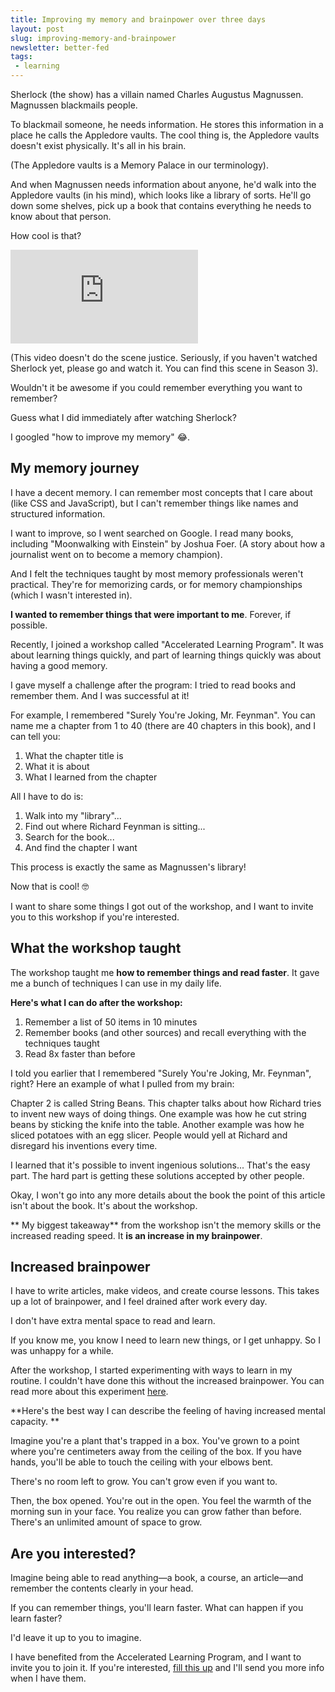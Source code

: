 ```yaml
---
title: Improving my memory and brainpower over three days
layout: post
slug: improving-memory-and-brainpower
newsletter: better-fed
tags:
 - learning
---
```


Sherlock (the show) has a villain named Charles Augustus Magnussen. Magnussen blackmails people.

To blackmail someone, he needs information. He stores this information in a place he calls the Appledore vaults. The cool thing is, the Appledore vaults doesn't exist physically. It's all in his brain.

(The Appledore vaults is a Memory Palace in our terminology).

And when Magnussen needs information about anyone, he'd walk into the Appledore vaults (in his mind), which looks like a library of sorts. He'll go down some shelves, pick up a book that contains everything he needs to know about that person.

How cool is that?

<iframe class="youtube" src="https://www.youtube.com/embed/pjQXFkJJlyI" frameborder="0" allow="autoplay; encrypted-media" allowfullscreen></iframe>

(This video doesn't do the scene justice. Seriously, if you haven't watched Sherlock yet, please go and watch it. You can find this scene in Season 3).

Wouldn't it be awesome if you could remember everything you want to remember?

<!--more-->

<div class="jsCkClone" data-should-not-clone></div>

Guess what I did immediately after watching Sherlock?

I googled "how to improve my memory" 😂.

## My memory journey

I have a decent memory. I can remember most concepts that I care about (like CSS and JavaScript), but I can't remember things like names and structured information.

I want to improve, so I went searched on Google. I read many books, including "Moonwalking with Einstein" by Joshua Foer. (A story about how a journalist went on to become a memory champion).

And I felt the techniques taught by most memory professionals weren't practical. They're for memorizing cards, or for memory championships (which I wasn't interested in).

**I wanted to remember things that were important to me**. Forever, if possible.

Recently, I joined a workshop called "Accelerated Learning Program". It was about learning things quickly, and part of learning things quickly was about having a good memory.

I gave myself a challenge after the program: I tried to read books and remember them. And I was successful at it!

For example, I remembered "Surely You're Joking, Mr. Feynman". You can name me a chapter from 1 to 40 (there are 40 chapters in this book), and I can tell you:

1. What the chapter title is
2. What it is about
3. What I learned from the chapter

All I have to do is:

1. Walk into my "library"...
2. Find out where Richard Feynman is sitting...
3. Search for the book...
4. And find the chapter I want

This process is exactly the same as Magnussen's library!

Now that is cool! 🤓

I want to share some things I got out of the workshop, and I want to invite you to this workshop if you're interested.

## What the workshop taught

The workshop taught me **how to remember things and read faster**. It gave me a bunch of techniques I can use in my daily life.

**Here's what I can do after the workshop:**

1. Remember a list of 50 items in 10 minutes
2. Remember books (and other sources) and recall everything with the techniques taught
3. Read 8x faster than before

I told you earlier that I remembered "Surely You're Joking, Mr. Feynman", right? Here an example of what I pulled from my brain:

Chapter 2 is called String Beans. This chapter talks about how Richard tries to invent new ways of doing things. One example was how he cut string beans by sticking the knife into the table. Another example was how he sliced potatoes with an egg slicer. People would yell at Richard and disregard his inventions every time.

I learned that it's possible to invent ingenious solutions... That's the easy part. The hard part is getting these solutions accepted by other people.

Okay, I won't go into any more details about the book the point of this article isn't about the book. It's about the workshop.

** My biggest takeaway** from the workshop isn't the memory skills or the increased reading speed. It **is an increase in my brainpower**.

## Increased brainpower

I have to write articles, make videos, and create course lessons. This takes up a lot of brainpower, and I feel drained after work every day.

I don't have extra mental space to read and learn.

If you know me, you know I need to learn new things, or I get unhappy. So I was unhappy for a while.

After the workshop, I started experimenting with ways to learn in my routine. I couldn't have done this without the increased brainpower. You can read more about this experiment [here][1].

**Here's the best way I can describe the feeling of having increased mental capacity. **

Imagine you're a plant that's trapped in a box. You've grown to a point where you're centimeters away from the ceiling of the box. If you have hands, you'll be able to touch the ceiling with your elbows bent.

There's no room left to grow. You can't grow even if you want to.

Then, the box opened. You're out in the open. You feel the warmth of the morning sun in your face. You realize you can grow father than before. There's an unlimited amount of space to grow.

## Are you interested?

Imagine being able to read anything—a book, a course, an article—and remember the contents clearly in your head.

If you can remember things, you'll learn faster. What can happen if you learn faster?

I'd leave it up to you to imagine.

I have benefited from the Accelerated Learning Program, and I want to invite you to join it. If you're interested, [fill this up]() and I'll send you more info when I have them.


[1]:	/blog/becoming-more-productive-while-working-less/ "Becoming more productive while working less"
